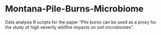 # Montana-Pile-Burns-Microbiome
Data analysis R scripts for the paper "Pile burns can be used as a proxy for the study of high severity wildfire impacts on soil microbiomes".
